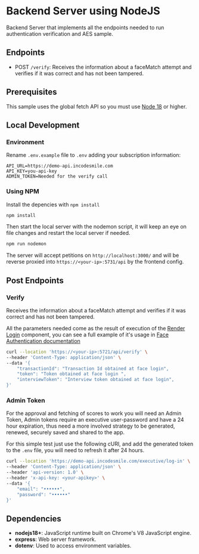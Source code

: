 # Backend Server using NodeJS

Backend Server that implements all the endpoints needed to run authentication verification and AES sample.

## Endpoints

- POST `/verify`: Receives the information about a faceMatch attempt and verifies if it was correct and has not been tampered.

## Prerequisites
This sample uses the global fetch API so you must use [Node 18](https://nodejs.org/en) or higher.

## Local Development

### Environment
Rename `.env.example` file to `.env` adding your subscription information:

```env
API_URL=https://demo-api.incodesmile.com
API_KEY=you-api-key
ADMIN_TOKEN=Needed for the verify call
```

### Using NPM
Install the depencies with `npm install` 
```bash
npm install
```

Then start the local server with the nodemon script, it will keep an eye on file changes and restart the local server if needed.
```bash
npm run nodemon
```

The server will accept petitions on `http://localhost:3000/` and will be reverse proxied into `https://<your-ip>:5731/api` by the frontend config.

## Post Endpoints

### Verify
Receives the information about a faceMatch attempt and verifies if it was correct and has not been tampered.

All the parameters needed come as the result of execution of the [Render Login](https://developer.incode.com/docs/web-sdk-reference#renderlogin) component,
you can see a full example of it's usage in [Face Authentication documentation](https://developer.incode.com/docs/face-authentication#using-the-renderlogin-for-face-authentication)

```bash
curl --location 'https://<your-ip>:5721/api/verify' \
--header 'Content-Type: application/json' \
--data '{
    "transactionId": "Transaction Id obtained at face login",
    "token": "Token obtained at face login ",
    "interviewToken": "Interview token obtained at face login",
}'
```

### Admin Token
For the approval and fetching of scores to work you will need an Admin Token, Admin tokens
require an executive user-password and have a 24 hour expiration, thus need a
more involved strategy to be generated, renewed, securely saved and shared to the app.

For this simple test just use the following cURl, and add the generated token to the `.env` file,
you will need to refresh it after 24 hours.

```bash
curl --location 'https://demo-api.incodesmile.com/executive/log-in' \
--header 'Content-Type: application/json' \
--header 'api-version: 1.0' \
--header 'x-api-key: <your-apikey>' \
--data '{
    "email": "••••••",
    "password": "••••••"
}'
```

## Dependencies

* **nodejs18+**: JavaScript runtime built on Chrome's V8 JavaScript engine.
* **express**: Web server framework.
* **dotenv**: Used to access environment variables.
